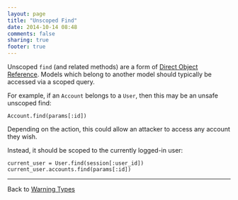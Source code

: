 ```yaml
---
layout: page
title: "Unscoped Find"
date: 2014-10-14 08:48
comments: false
sharing: true
footer: true
---
```


Unscoped `find` (and related methods) are a form of [Direct Object Reference](https://www.owasp.org/index.php/Top_10_2013-A4-Insecure_Direct_Object_References). Models which belong to another model should typically be accessed via a scoped query.

For example, if an `Account` belongs to a `User`, then this may be an unsafe unscoped find:

    Account.find(params[:id])

Depending on the action, this could allow an attacker to access any account they wish.

Instead, it should be scoped to the currently logged-in user:

    current_user = User.find(session[:user_id])
    current_user.accounts.find(params[:id])

---

Back to [Warning Types](/docs/warning_types)
